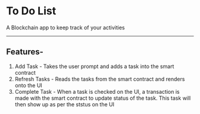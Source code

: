 # To Do List
A Blockchain app to keep track of your activities

---
## Features-
1. Add Task - Takes the user prompt and adds a task into the smart contract
2. Refresh Tasks - Reads the tasks from the smart contract and renders onto the UI
3. Complete Task - When a task is checked on the UI, a transaction is made with the smart contract to update status of the task. This task will then show up as per the ststus on the UI

